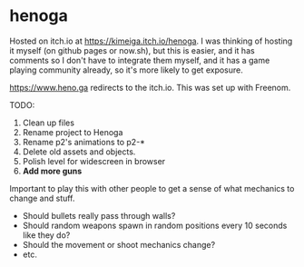 # henoga



Hosted on itch.io at https://kimeiga.itch.io/henoga. I was thinking of hosting it myself (on github pages or now.sh), but this is easier, and it has comments so I don't have to integrate them myself, and it has a game playing community already, so it's more likely to get exposure.

https://www.heno.ga redirects to the itch.io. This was set up with Freenom.

TODO:
1. Clean up files
2. Rename project to Henoga
3. Rename p2's animations to p2-*
4. Delete old assets and objects.
5. Polish level for widescreen in browser
6. **Add more guns**

Important to play this with other people to get a sense of what mechanics to change and stuff.
- Should bullets really pass through walls?
- Should random weapons spawn in random positions every 10 seconds like they do?
- Should the movement or shoot mechanics change?
- etc.
